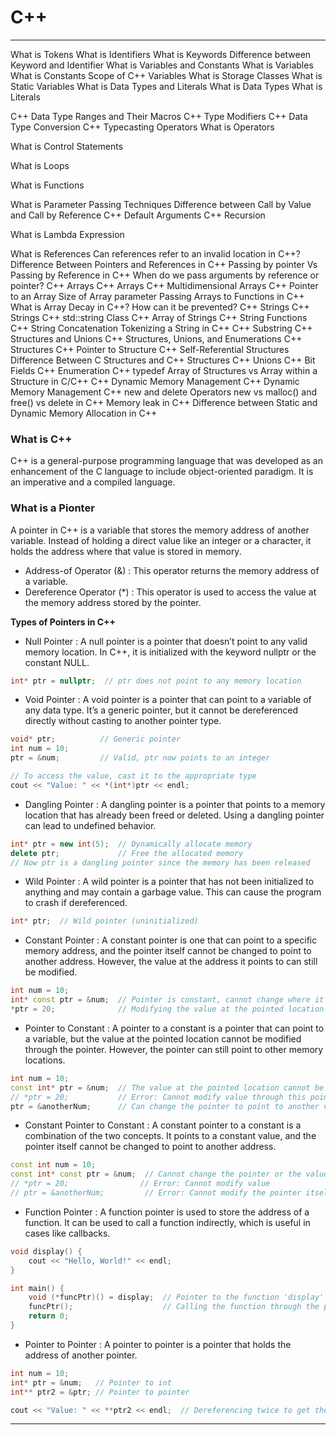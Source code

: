 # C++

---


What is Tokens
What is Identifiers
What is Keywords
Difference between Keyword and Identifier
What is Variables and Constants
What is Variables
What is Constants
Scope of C++ Variables
What is Storage Classes
What is Static Variables
What is Data Types and Literals
What is Data Types
What is Literals

C++ Data Type Ranges and Their Macros
C++ Type Modifiers
C++ Data Type Conversion
C++ Typecasting Operators
What is Operators

What is Control Statements

What is Loops


What is Functions

What is Parameter Passing Techniques
Difference between Call by Value and Call by Reference
C++ Default Arguments
C++ Recursion

What is Lambda Expression

What is References
Can references refer to an invalid location in C++?
Difference Between Pointers and References in C++
Passing by pointer Vs Passing by Reference in C++
When do we pass arguments by reference or pointer?
C++ Arrays
C++ Arrays
C++ Multidimensional Arrays
C++ Pointer to an Array
Size of Array parameter
Passing Arrays to Functions in C++
What is Array Decay in C++? How can it be prevented?
C++ Strings
C++ Strings
C++ std::string Class
C++ Array of Strings
C++ String Functions
C++ String Concatenation
Tokenizing a String in C++
C++ Substring
C++ Structures and Unions
C++ Structures, Unions, and Enumerations
C++ Structures
C++ Pointer to Structure
C++ Self-Referential Structures
Difference Between C Structures and C++ Structures
C++ Unions
C++ Bit Fields
C++ Enumeration
C++ typedef
Array of Structures vs Array within a Structure in C/C++
C++ Dynamic Memory Management
C++ Dynamic Memory Management
C++ new and delete Operators
new vs malloc() and free() vs delete in C++
Memory leak in C++
Difference between Static and Dynamic Memory Allocation in C++

### What is C++
C++ is a general-purpose programming language that was developed as an enhancement of the C language to include object-oriented paradigm. It is an imperative and a compiled language. 

### What is a Pionter
A pointer in C++ is a variable that stores the memory address of another variable. Instead of holding a direct value like an integer or a character, it holds the address where that value is stored in memory.

- Address-of Operator (&) : This operator returns the memory address of a variable.
- Dereference Operator (*) : This operator is used to access the value at the memory address stored by the pointer.

**Types of Pointers in C++**

- Null Pointer : A null pointer is a pointer that doesn’t point to any valid memory location. In C++, it is initialized with the keyword nullptr or the constant NULL.
```c++
int* ptr = nullptr;  // ptr does not point to any memory location
```

- Void Pointer : A void pointer is a pointer that can point to a variable of any data type. It’s a generic pointer, but it cannot be dereferenced directly without casting to another pointer type.
```c++
void* ptr;          // Generic pointer
int num = 10;
ptr = &num;         // Valid, ptr now points to an integer

// To access the value, cast it to the appropriate type
cout << "Value: " << *(int*)ptr << endl;
```

- Dangling Pointer : A dangling pointer is a pointer that points to a memory location that has already been freed or deleted. Using a dangling pointer can lead to undefined behavior.
```c++
int* ptr = new int(5);  // Dynamically allocate memory
delete ptr;             // Free the allocated memory
// Now ptr is a dangling pointer since the memory has been released
```

- Wild Pointer : A wild pointer is a pointer that has not been initialized to anything and may contain a garbage value. This can cause the program to crash if dereferenced.
```c++
int* ptr;  // Wild pointer (uninitialized)
```

- Constant Pointer : A constant pointer is one that can point to a specific memory address, and the pointer itself cannot be changed to point to another address. However, the value at the address it points to can still be modified.
```c++
int num = 10;
int* const ptr = &num;  // Pointer is constant, cannot change where it points
*ptr = 20;              // Modifying the value at the pointed location
```

- Pointer to Constant : A pointer to a constant is a pointer that can point to a variable, but the value at the pointed location cannot be modified through the pointer. However, the pointer can still point to other memory locations.
```c++
int num = 10;
const int* ptr = &num;  // The value at the pointed location cannot be modified
// *ptr = 20;           // Error: Cannot modify value through this pointer
ptr = &anotherNum;      // Can change the pointer to point to another variable
```

- Constant Pointer to Constant : A constant pointer to a constant is a combination of the two concepts. It points to a constant value, and the pointer itself cannot be changed to point to another address.
```c++
const int num = 10;
const int* const ptr = &num;  // Cannot change the pointer or the value
// *ptr = 20;                // Error: Cannot modify value
// ptr = &anotherNum;         // Error: Cannot modify the pointer itself
```

- Function Pointer : A function pointer is used to store the address of a function. It can be used to call a function indirectly, which is useful in cases like callbacks.
```c++
void display() {
    cout << "Hello, World!" << endl;
}

int main() {
    void (*funcPtr)() = display;  // Pointer to the function 'display'
    funcPtr();                    // Calling the function through the pointer
    return 0;
}
```

- Pointer to Pointer : A pointer to pointer is a pointer that holds the address of another pointer.
```c++
int num = 10;
int* ptr = &num;   // Pointer to int
int** ptr2 = &ptr; // Pointer to pointer

cout << "Value: " << **ptr2 << endl;  // Dereferencing twice to get the value of num
```












---
